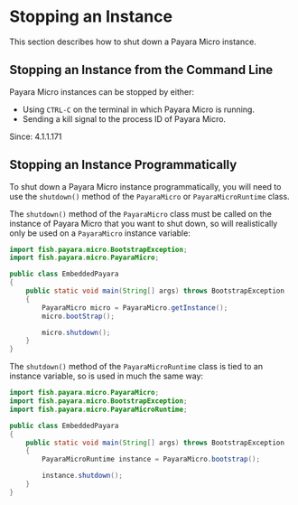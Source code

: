 # Stopping an Instance
This section describes how to shut down a Payara Micro instance.

## Stopping an Instance from the Command Line

Payara Micro instances can be stopped by either:

* Using `CTRL-C` on the terminal in which Payara Micro is running.
* Sending a kill signal to the process ID of Payara Micro.

Since: 4.1.1.171
## Stopping an Instance Programmatically
To shut down a Payara Micro instance programmatically, you will need to use the `shutdown()` method of the `PayaraMicro` or `PayaraMicroRuntime` class.

The `shutdown()` method of the `PayaraMicro` class must be called on the instance of Payara Micro that you want to shut down, so will realistically only be used on a `PayaraMicro` instance variable:

```Java
import fish.payara.micro.BootstrapException;
import fish.payara.micro.PayaraMicro;

public class EmbeddedPayara
{
    public static void main(String[] args) throws BootstrapException
    {
        PayaraMicro micro = PayaraMicro.getInstance();
        micro.bootStrap();

        micro.shutdown();
    }
}
```

The `shutdown()` method of the `PayaraMicroRuntime` class is tied to an instance variable, so is used in much the same way:

```Java
import fish.payara.micro.PayaraMicro;
import fish.payara.micro.BootstrapException;
import fish.payara.micro.PayaraMicroRuntime;

public class EmbeddedPayara
{
    public static void main(String[] args) throws BootstrapException
    {
        PayaraMicroRuntime instance = PayaraMicro.bootstrap();

        instance.shutdown();
    }
}
```
